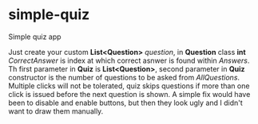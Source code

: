 # simple-quiz
Simple quiz app

Just create your custom **List\<Question\>** *question*, in **Question** class **int** *CorrectAnswer* is index at which correct asnwer 
is found within *Answers*. Th first parameter in **Quiz** is **List\<Question\>**, second parameter in **Quiz** constructor is the number of questions to be asked from *AllQuestions*.
Multiple clicks will not be tolerated, quiz skips questions if more than one click is issued before the next question is shown.
A simple fix would have been to disable and enable buttons, but then they look ugly and I didn't want to draw them manually.
